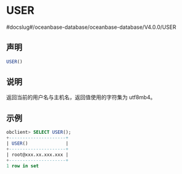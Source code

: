 USER 
=========================
#docslug#/oceanbase-database/oceanbase-database/V4.0.0/USER


声明 
-----------------------

```sql
USER()
```



说明 
-----------------------

返回当前的用户名与主机名，返回值使用的字符集为 utf8mb4。

示例 
-----------------------

```sql
obclient> SELECT USER();
+---------------------+
| USER()              |
+---------------------+
| root@xxx.xx.xxx.xxx |
+---------------------+
1 row in set 
```


